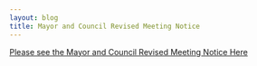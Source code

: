 ```yaml
---
layout: blog
title: Mayor and Council Revised Meeting Notice 
---
```

[Please see the Mayor and Council Revised Meeting Notice Here](https://storage.googleapis.com/static.rutherford-nj.com/borough-clerk/posts/MEETING000.pdf)
